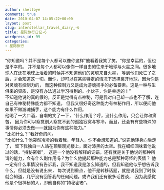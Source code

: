 ```yaml
---
author: shellbye
comments: true
date: 2010-04-07 14:05:22+00:00
layout: post
slug: interstellar_travel_diary_-6
title: 星际旅行日记-6
wordpress_id: 99
categories:
- 星际旅行
---
```


“你知道吗？并不是每个人都可以像你这样”他看着我笑了笑，“你是幸运的，但也是不幸的。
并不是每个人都可以像你一样自由的往来于地球与火星之间。很多地球人在还在地球上活着的时候并不知道他们的灵魂来自火星，
等到他们死亡了之后，才会知道这一切。而你，却可以在某些特定的情况下选择离开地球，因为你是对灵魂有控制力的，
而这种控制力又是成为游魂捕手的必备要素。这是一种与生俱来的资质，是没有办法通过学习得到的。小伙子，你是幸运的！”  
不知道他说的真的假的，反正是觉得有点神秘，可是我对自己却一点也不了解，连自己有神秘特殊能力都不知道。
但我又很好奇这种能力有神秘作用，所以便问他如果不做游魂捕手，这个能力有什么作用。  
他喝了一大口酒，自嘲的笑了一下，“什么作用？哼，没什么作用，只会让你和痛苦，
因为你可以察觉别人察觉不到的孤独寂寞与寒冷，而且，还会有有些特殊的事情你必须去做——就因为你有这种能力。”  
“比如什么？”我好奇的问。  
“比如什么？他突然冷冷的看着我，年轻人，你不会想知道的。”说完他转身向后走了，
留下我独自一人站在顶层观光楼上，面对漆黑的太空。我在细细回味着他说过的话，“持秘密者”，
这是一个他没有解释的词语，还有就是关于他说的那种所谓的能力，会有什么副作用吗？为什么他提起那种能力总是那种奇怪的表情？
他一定有什么事情没有告诉我，我不知道我是怎么知道的，但我知道他似乎想告诉我什么，但就是没有说出来，
每次说到重点，他不是转移话题，就是说我到了时候就会知道，几乎没有回答我的任何问题。或许我们还有很多话要谈，
因为我感觉他是个很神秘的人，即他自称的“持秘密者”。
